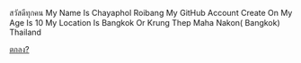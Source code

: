 สวัสดีทุกคน My Name Is Chayaphol Roibang My GitHub Account Create On My Age Is 10 My Location Is Bangkok Or Krung Thep Maha Nakon( Bangkok) Thailand

[ตกลง?](main.md)
